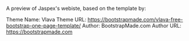 
A preview of Jaspex's webiste, based on the template by:

Theme Name: Vlava
Theme URL: https://bootstrapmade.com/vlava-free-bootstrap-one-page-template/
Author: BootstrapMade.com
Author URL: https://bootstrapmade.com

